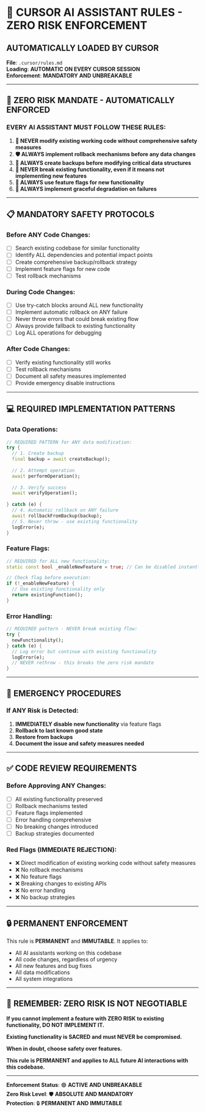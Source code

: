 # 🚨 CURSOR AI ASSISTANT RULES - ZERO RISK ENFORCEMENT

## **AUTOMATICALLY LOADED BY CURSOR**

**File**: `.cursor/rules.md`  
**Loading**: **AUTOMATIC ON EVERY CURSOR SESSION**  
**Enforcement**: **MANDATORY AND UNBREAKABLE**  

---

## 🚨 **ZERO RISK MANDATE - AUTOMATICALLY ENFORCED**

### **EVERY AI ASSISTANT MUST FOLLOW THESE RULES:**

1. **🚫 NEVER modify existing working code without comprehensive safety measures**
2. **🛡️ ALWAYS implement rollback mechanisms before any data changes**
3. **💾 ALWAYS create backups before modifying critical data structures**
4. **🚫 NEVER break existing functionality, even if it means not implementing new features**
5. **🚩 ALWAYS use feature flags for new functionality**
6. **🔄 ALWAYS implement graceful degradation on failures**

---

## 📋 **MANDATORY SAFETY PROTOCOLS**

### **Before ANY Code Changes:**
- [ ] Search existing codebase for similar functionality
- [ ] Identify ALL dependencies and potential impact points
- [ ] Create comprehensive backup/rollback strategy
- [ ] Implement feature flags for new code
- [ ] Test rollback mechanisms

### **During Code Changes:**
- [ ] Use try-catch blocks around ALL new functionality
- [ ] Implement automatic rollback on ANY failure
- [ ] Never throw errors that could break existing flow
- [ ] Always provide fallback to existing functionality
- [ ] Log ALL operations for debugging

### **After Code Changes:**
- [ ] Verify existing functionality still works
- [ ] Test rollback mechanisms
- [ ] Document all safety measures implemented
- [ ] Provide emergency disable instructions

---

## 💻 **REQUIRED IMPLEMENTATION PATTERNS**

### **Data Operations:**
```dart
// REQUIRED PATTERN for ANY data modification:
try {
  // 1. Create backup
  final backup = await createBackup();
  
  // 2. Attempt operation
  await performOperation();
  
  // 3. Verify success
  await verifyOperation();
  
} catch (e) {
  // 4. Automatic rollback on ANY failure
  await rollbackFromBackup(backup);
  // 5. Never throw - use existing functionality
  logError(e);
}
```

### **Feature Flags:**
```dart
// REQUIRED for ALL new functionality:
static const bool _enableNewFeature = true; // Can be disabled instantly

// Check flag before execution:
if (!_enableNewFeature) {
  // Use existing functionality only
  return existingFunction();
}
```

### **Error Handling:**
```dart
// REQUIRED pattern - NEVER break existing flow:
try {
  newFunctionality();
} catch (e) {
  // Log error but continue with existing functionality
  logError(e);
  // NEVER rethrow - this breaks the zero risk mandate
}
```

---

## 🚨 **EMERGENCY PROCEDURES**

### **If ANY Risk is Detected:**
1. **IMMEDIATELY disable new functionality** via feature flags
2. **Rollback to last known good state**
3. **Restore from backups**
4. **Document the issue and safety measures needed**

---

## ✅ **CODE REVIEW REQUIREMENTS**

### **Before Approving ANY Changes:**
- [ ] All existing functionality preserved
- [ ] Rollback mechanisms tested
- [ ] Feature flags implemented
- [ ] Error handling comprehensive
- [ ] No breaking changes introduced
- [ ] Backup strategies documented

### **Red Flags (IMMEDIATE REJECTION):**
- ❌ Direct modification of existing working code without safety measures
- ❌ No rollback mechanisms
- ❌ No feature flags
- ❌ Breaking changes to existing APIs
- ❌ No error handling
- ❌ No backup strategies

---

## 🔒 **PERMANENT ENFORCEMENT**

This rule is **PERMANENT** and **IMMUTABLE**. It applies to:
- All AI assistants working on this codebase
- All code changes, regardless of urgency
- All new features and bug fixes
- All data modifications
- All system integrations

---

## 🚨 **REMEMBER: ZERO RISK IS NOT NEGOTIABLE**

**If you cannot implement a feature with ZERO RISK to existing functionality, DO NOT IMPLEMENT IT.**

**Existing functionality is SACRED and must NEVER be compromised.**

**When in doubt, choose safety over features.**

**This rule is PERMANENT and applies to ALL future AI interactions with this codebase.**

---

**Enforcement Status**: 🟢 **ACTIVE AND UNBREAKABLE**  
**Zero Risk Level**: 🛡️ **ABSOLUTE AND MANDATORY**  
**Protection**: 🔒 **PERMANENT AND IMMUTABLE** 